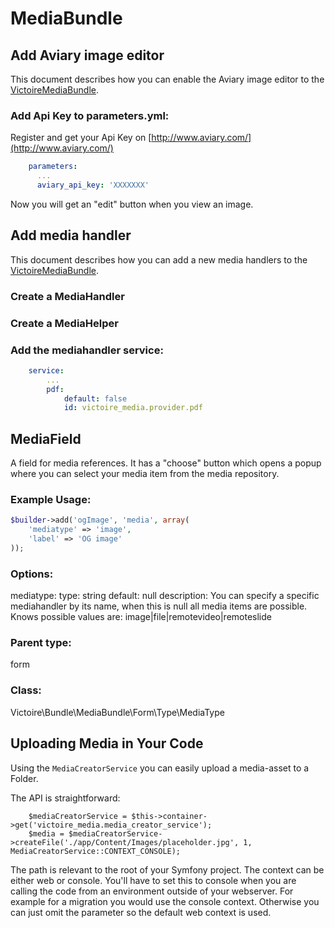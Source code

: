 # MediaBundle
## Add Aviary image editor

This document describes how you can enable the Aviary image editor to the [VictoireMediaBundle][VictoireMediaBundle].

### Add Api Key to parameters.yml:

Register and get your Api Key on [http://www.aviary.com/](http://www.aviary.com/)

```yaml
    parameters:
      ...
      aviary_api_key: 'XXXXXXX'

```

Now you will get an "edit" button when you view an image.

[VictoireMediaBundle]: https://github.com/Victoire/VictoireMediaBundle "VictoireMediaBundle"

## Add media handler

This document describes how you can add a new media handlers to the [VictoireMediaBundle][VictoireMediaBundle].

### Create a MediaHandler

### Create a MediaHelper

### Add the mediahandler service:

```yaml
    service:
        ...
        pdf:
            default: false
            id: victoire_media.provider.pdf

```

[VictoireMediaBundle]: https://github.com/Victoire/VictoireMediaBundle "VictoireMediaBundle"

## MediaField

A field for media references. It has a "choose" button which opens a popup where you can select your media item from the media repository.

### Example Usage:

```php
$builder->add('ogImage', 'media', array(
    'mediatype' => 'image',
    'label' => 'OG image'
));
```

### Options:

mediatype:
    type: string
    default: null
    description:
        You can specify a specific mediahandler by its name, when this is null all media items are possible.
        Knows possible values are: image|file|remotevideo|remoteslide

### Parent type:

form

### Class:

Victoire\Bundle\MediaBundle\Form\Type\MediaType

## Uploading Media in Your Code

Using the ```MediaCreatorService``` you can easily upload a media-asset to a Folder.

The API is straightforward:

```
    $mediaCreatorService = $this->container->get('victoire_media.media_creator_service');
    $media = $mediaCreatorService->createFile('./app/Content/Images/placeholder.jpg', 1, MediaCreatorService::CONTEXT_CONSOLE);
```

The path is relevant to the root of your Symfony project. The context can be either web or console.
You'll have to set this to console when you are calling the code from an environment outside of your webserver.
For example for a migration you would use the console context. Otherwise you can just omit the parameter
so the default web context is used.
